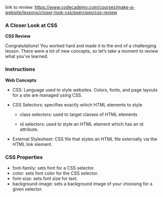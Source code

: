 
link to review:
https://www.codecademy.com/courses/make-a-website/lessons/closer-look-css/exercises/css-review

### A Closer Look at CSS

**CSS Review**

Congratulations! You worked hard and made it to the end of a challenging lesson. There were a lot of new concepts, so let’s take a moment to review what you’ve learned.

### Instructions

**Web Concepts**

- CSS: Language used to style websites. Colors, fonts, and page layouts for a site are managed using CSS.

- CSS Selectors: specifies exactly which HTML elements to style

  - class selectors: used to target classes of HTML elements

  - id selectors: used to style an HTML element which has an id attribute.

- External Stylesheet: CSS file that styles an HTML file externally via the HTML link element.

### CSS Properties
- font-family: sets font for a CSS selector.
- color: sets font color for the CSS selector.
- font-size: sets font size for text.
- background-image: sets a background image of your choosing for a given selector.
